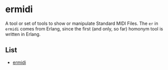 ermidi
======

A tool or set of tools to show or manipulate Standard MIDI Files.  The
`er` in `ermidi` comes from Erlang, since the first (and only, so far)
homonym tool is written in Erlang.


List
----

- [ermidi](ermidi.md)

